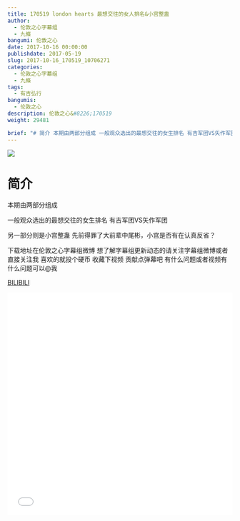```yaml
---
title: 170519 london hearts 最想交往的女人排名&小宫整蛊
author: 
  - 伦敦之心字幕组
  - 九條
bangumi: 伦敦之心
date: 2017-10-16 00:00:00
publishdate: 2017-05-19
slug: 2017-10-16_170519_10706271
categories: 
  - 伦敦之心字幕组
  - 九條
tags: 
  - 有吉弘行
bangumis: 
  - 伦敦之心
description: 伦敦之心&#8226;170519
weight: 29481

brief: "# 简介 本期由两部分组成 一般观众选出的最想交往的女生排名 有吉军团VS矢作军团 另一部分则是小宫整蛊 先前得罪了大前辈中尾彬，小宫是否有在认真反省？ 下载地址在伦敦之心字幕组微博 想了解字幕组更新动态的请关注字幕组微博或者直接关注我 喜欢的就投个硬币 收藏下视频 贡献点弹幕吧 有什么问题或者视频有什么问题可以@我"
---
```


![](https://i.imgur.com/XsQN0U1.jpg)

# 简介  
本期由两部分组成 


一般观众选出的最想交往的女生排名 有吉军团VS矢作军团


另一部分则是小宫整蛊 先前得罪了大前辈中尾彬，小宫是否有在认真反省？


下载地址在伦敦之心字幕组微博 想了解字幕组更新动态的请关注字幕组微博或者直接关注我 喜欢的就投个硬币 收藏下视频 贡献点弹幕吧
有什么问题或者视频有什么问题可以@我

  [BILIBILI](https://www.bilibili.com/video/av10706271/)


<div class="vcontainer">  <iframe class='video' src="//www.bilibili.com/blackboard/player.html?aid=10706271" width="100%" height="500" frameborder="0" allowfullscreen="allowfullscreen"></iframe></div>
